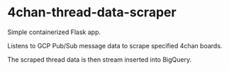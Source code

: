 # 4chan-thread-data-scraper

Simple containerized Flask app.

Listens to GCP Pub/Sub message data to scrape specified 4chan boards.

The scraped thread data is then stream inserted into BigQuery.

